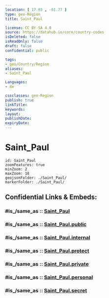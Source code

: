 ```yaml
---
location: [ 17.03 , -61.77 ] 
type: geo-Region
title: Saint_Paul

license: CC BY-SA 4.0
source: https://datahub.io/core/country-codes
isDeleted: false
isReadOnly: false
draft: false
confidential: public

tags:
- geo/Country/Region
aliases:
- Saint_Paul

Languages:
- de

cssclasses: geo-Region
publish: true
linkTitle: 
keywords: 
layout: 
publishDate: 
expiryDate: 
---
```


# Saint_Paul

```leaflet
id: Saint_Paul
zoomFeatures: true 
minZoom: 2 
maxZoom: 18
geojsonFolder: ./Saint_Paul/
markerFolder: ./Saint_Paul/
```


## Confidential Links & Embeds: 

### #is_/same_as :: [Saint_Paul](/_Standards/Earth/Continent/America~Caribbean/Antigua_and_Barbuda/Counties/Saint_Paul.md) 

### #is_/same_as :: [Saint_Paul.public](/_public/Earth/Continent/America~Caribbean/Antigua_and_Barbuda/Counties/Saint_Paul.public.md) 

### #is_/same_as :: [Saint_Paul.internal](/_internal/Earth/Continent/America~Caribbean/Antigua_and_Barbuda/Counties/Saint_Paul.internal.md) 

### #is_/same_as :: [Saint_Paul.protect](/_protect/Earth/Continent/America~Caribbean/Antigua_and_Barbuda/Counties/Saint_Paul.protect.md) 

### #is_/same_as :: [Saint_Paul.private](/_private/Earth/Continent/America~Caribbean/Antigua_and_Barbuda/Counties/Saint_Paul.private.md) 

### #is_/same_as :: [Saint_Paul.personal](/_personal/Earth/Continent/America~Caribbean/Antigua_and_Barbuda/Counties/Saint_Paul.personal.md) 

### #is_/same_as :: [Saint_Paul.secret](/_secret/Earth/Continent/America~Caribbean/Antigua_and_Barbuda/Counties/Saint_Paul.secret.md)

